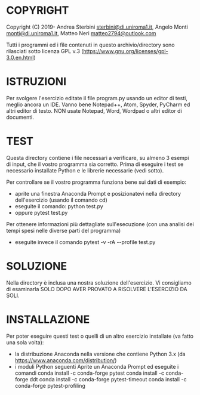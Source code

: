 COPYRIGHT 
=========
Copyright (C) 2019- Andrea Sterbini <sterbini@di.uniroma1.it>, 
                    Angelo Monti <monti@di.uniroma1.it>, 
                    Matteo Neri <matteo2794@outlook.com>

Tutti i programmi ed i file contenuti in questo archivio/directory sono rilasciati sotto licenza GPL v.3 
(https://www.gnu.org/licenses/gpl-3.0.en.html)

ISTRUZIONI
==========
Per svolgere l'esercizio editate il file program.py usando un editor di testi, meglio ancora un IDE.
Vanno bene Notepad++, Atom, Spyder, PyCharm ed altri editor di testo. 
NON usate Notepad, Word, Wordpad o altri editor di documenti.

TEST
====
Questa directory contiene i file necessari a verificare, su almeno 3 esempi di input, che il vostro programma sia corretto.
Prima di eseguire i test se necessario installate Python e le librerie necessarie (vedi sotto).

Per controllare se il vostro programma funziona bene sui dati di esempio:
- aprite una finestra Anaconda Prompt e posizionatevi nella directory dell'esercizio (usando il comando cd)
- eseguite il comando:
	python test.py
- oppure
	pytest test.py

Per ottenere informazioni più dettagliate sull'esecuzione (con una analisi dei tempi spesi nelle diverse parti del programma)
- eseguite invece il comando
	pytest -v -rA --profile test.py

SOLUZIONE
=========
Nella directory è inclusa una nostra soluzione dell'esercizio.
Vi consigliamo di esaminarla SOLO DOPO AVER PROVATO A RISOLVERE L'ESERCIZIO DA SOLI.

INSTALLAZIONE
=============
Per poter eseguire questi test o quelli di un altro esercizio installate (va fatto una sola volta):
- la distribuzione Anaconda nella versione che contiene Python 3.x (da https://www.anaconda.com/distribution/)
- i moduli Python seguenti
   Aprite un Anaconda Prompt ed eseguite i comandi
	conda install -c conda-forge pytest
	conda install -c conda-forge ddt
	conda install -c conda-forge pytest-timeout
	conda install -c conda-forge pytest-profiling

